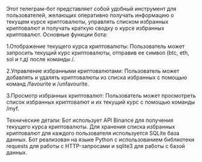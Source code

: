 Этот телеграм-бот представляет собой удобный инструмент для пользователей, желающих оперативно получать информацию о текущем курсе криптовалюты, управлять списком избранных криптовалют и получать краткую сводку о курсе избранных криптовалют.
Основные функции бота:

1.Отображение текущего курса криптовалюты: Пользователь может запросить текущий курс криптовалюты, отправив ее символ (btc, eth, sol и т.д) после команды /.

2.Управление избранными криптовалютами: Пользователь может добавлять и удалять криптовалюты из списка избранных с помощью команд /favourite и /unfavourite.

3.Просмотр избранных криптовалют: Пользователь может просмотреть список избранных криптовалют и их текущий курс с помощью команды /myf.

Технические детали:
Бот использует API Binance для получения текущего курса криптовалюты.
Для хранения списка избранных криптовалют для каждого пользователя используется SQLite база данных.
Бот реализован на языке Python с использованием библиотеки requests для работы с HTTP-запросами и sqlite3 для работы с базой данных.
